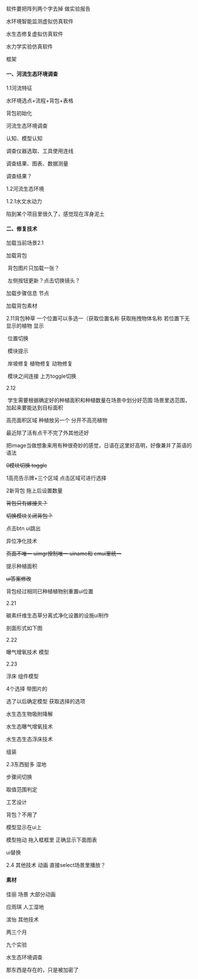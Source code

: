 



软件要把阵列两个字去掉 做实验报告

水环境智能监测虚拟仿真软件

水生态修复虚拟仿真软件

水力学实验仿真软件





框架

#### 一、河流生态环境调查

1.1河流特征

水环境选点+流程+背包+表格

背包初始化

河流生态环境调查

认知、模型认知

调查仪器选取、工具使用连线

调查结果、图表、数据测量



调查结果？

1.2河流生态环境

1.2.1水文水动力



陷到某个项目里很久了，感觉现在浑身泥土



#### 二、修复技术

加载当前场景2.1

加载背包

​		背包图片只加载一张？

​	左侧按钮更新？点击切换镜头？

加载步骤信息 节点

加载背包素材



2.11背包种草 一个位置可以多选一（获取位置名称 获取拖拽物体名称 若位置下无显示的植物 显示

​	位置切换

​	模块提示

​	岸坡修复 植物修复 动物修复

​	模块之间连接 上方toggle切换



2.12

​	学生需要根据确定好的种植面积和种植数量在场景中划分好范围 场景里选范围，加起来要能达到目标面积 

高亮面积区域 种植放另一个 分开不高亮植物



最近除了活有点干不完了外其他还好



把image当做想象来用有种很奇妙的感觉，日语在这里好高明，好像兼并了英语的语法





~~0模块切换 toggle~~

1高亮告示牌+三个区域 点击区域可进行选择

2新背包 拖上后设置数量

~~背包只有嫁接夹？~~

~~切换模块关闭背包？~~

点击btn ui跳出

异位净化技术

~~页面不唯一 uimgr控制唯一 uiname和 emui里统一~~

提示种植面积 

~~ui答案修改~~

背包经过相同已种植植物别重置ui位置



2.21

碳素纤维生态草分离式净化设置的设施ui制作

剖面形式如下图

2.22

曝气增氧技术 模型

2.23

浮床 组件模型

4个选择 带图片的

选了以后确定模型 获取选择的选项



水生态生物吸附降解

水生态曝气增氧技术

水生态生态浮床技术

组装



2.3东西挺多 湿地

步骤间切换

取值范围判定

工艺设计

背包？不用了

模型显示在ui上

模型拖动 拖入框框里 正确显示下面图表

ui替换



2.4 其他技术 动画 直接select场景里播放？





#### 素材

佳丽 场景 大部分动画

应雨琪 人工湿地

滨怡 其他技术





两三个月

九个实验

水生态环境调查





那东西是存在的，只是被加密了